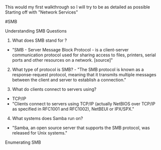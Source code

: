 This would my first walkthrough so I will try to be as detailed as possible
Starting off with "Network Services"

#SMB

Understanding SMB
Questions 
1. What does SMB stand for ?
- "SMB - Server Message Block Protocol - is a client-server communication protocol used for sharing access to files, printers, serial ports and other resources on a network. [source]"

2. What type of protocol is SMB? - 
"The SMB protocol is known as a response-request protocol, meaning that it transmits multiple messages between the client and server to establish a connection."

3. What do clients connect to servers using?    
- TCP/IP
- "Clients connect to servers using TCP/IP (actually NetBIOS over TCP/IP as specified in RFC1001 and RFC1002), NetBEUI or IPX/SPX."
 
4. What systems does Samba run on?
 - "Samba, an open source server that supports the SMB protocol, was released for Unix systems."
 
 Enumerating SMB
 
